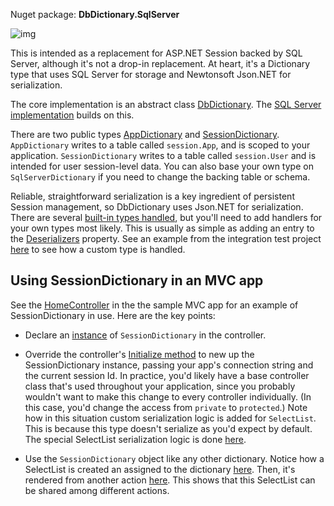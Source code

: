 Nuget package: **DbDictionary.SqlServer**

![img](https://ci.appveyor.com/api/projects/status/89mobj56wvosogvm?svg=true)

This is intended as a replacement for ASP.NET Session backed by SQL Server, although it's not a drop-in replacement. At heart, it's a  Dictionary type that uses SQL Server for storage and Newtonsoft Json.NET for serialization.

The core implementation is an abstract class [DbDictionary](https://github.com/adamosoftware/SessionData/blob/master/SessionData.SqlServer/DbDictionary.cs). The [SQL Server implementation](https://github.com/adamosoftware/SessionData/blob/master/SessionData.SqlServer/SqlServer/SqlServerDictionary.cs) builds on this.

There are two public types [AppDictionary](https://github.com/adamosoftware/SessionData/blob/master/SessionData.SqlServer/AppDictionary.cs) and [SessionDictionary](https://github.com/adamosoftware/SessionData/blob/master/SessionData.SqlServer/SessionDictionary.cs). `AppDictionary` writes to a table called `session.App`, and is scoped to your application. `SessionDictionary` writes to a table called `session.User` and is intended for user session-level data. You can also base your own type on `SqlServerDictionary` if you need to change the backing table or schema.

Reliable, straightforward serialization is a key ingredient of persistent Session management, so DbDictionary uses Json.NET for serialization. There are several [built-in types handled](https://github.com/adamosoftware/SessionData/blob/master/SessionData.SqlServer/DbDictionary.cs#L15), but you'll need to add handlers for your own types most likely. This is usually as simple as adding an entry to the [Deserializers](https://github.com/adamosoftware/SessionData/blob/master/SessionData.SqlServer/DbDictionary.cs#L51) property. See an example from the integration test project [here](https://github.com/adamosoftware/SessionData/blob/master/Tests/SqlServerDictionaryTests.cs#L110) to see how a custom type is handled.

## Using SessionDictionary in an MVC app

See the [HomeController](https://github.com/adamosoftware/SessionData/blob/master/SessionData.Mvc/Controllers/HomeController.cs) in the the sample MVC app for an example of SessionDictionary in use. Here are the key points:

- Declare an [instance](https://github.com/adamosoftware/SessionData/blob/master/SessionData.Mvc/Controllers/HomeController.cs#L13) of `SessionDictionary` in the controller.

- Override the controller's [Initialize method](https://github.com/adamosoftware/SessionData/blob/master/SessionData.Mvc/Controllers/HomeController.cs#L15) to new up the SessionDictionary instance, passing your app's connection string and the current session Id. In practice, you'd likely have a base controller class that's used throughout your application, since you probably wouldn't want to make this change to every controller individually. (In this case, you'd change the access from `private` to `protected`.) Note how in this situation custom serialization logic is added for `SelectList`. This is because this type doesn't serialize as you'd expect by default. The special SelectList serialization logic is done [here](https://github.com/adamosoftware/SessionData/blob/master/SessionData.Mvc/Classes/SelectListSerializer.cs).

- Use the `SessionDictionary` object like any other dictionary. Notice how a SelectList is created an assigned to the dictionary [here](https://github.com/adamosoftware/SessionData/blob/master/SessionData.Mvc/Controllers/HomeController.cs#L34). Then, it's rendered from another action [here](https://github.com/adamosoftware/SessionData/blob/master/SessionData.Mvc/Controllers/HomeController.cs#L43). This shows that this SelectList can be shared among different actions.

